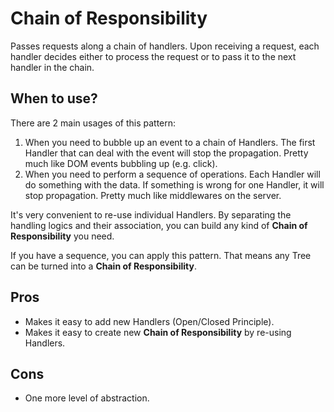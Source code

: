 # Chain of Responsibility

Passes requests along a chain of handlers. Upon receiving a request, each handler decides either to process the request or to pass it to the next handler in the chain.

## When to use?

There are 2 main usages of this pattern:
1. When you need to bubble up an event to a chain of Handlers. The first Handler that can deal with the event will stop the propagation. Pretty much like DOM events bubbling up (e.g. click).
1. When you need to perform a sequence of operations. Each Handler will do something with the data. If something is wrong for one Handler, it will stop propagation. Pretty much like middlewares on the server.

It's very convenient to re-use individual Handlers. By separating the handling logics and their association, you can build any kind of **Chain of Responsibility** you need.

If you have a sequence, you can apply this pattern. That means any Tree can be turned into a **Chain of Responsibility**.

## Pros

- Makes it easy to add new Handlers (Open/Closed Principle).
- Makes it easy to create new **Chain of Responsibility** by re-using Handlers.

## Cons

- One more level of abstraction.

